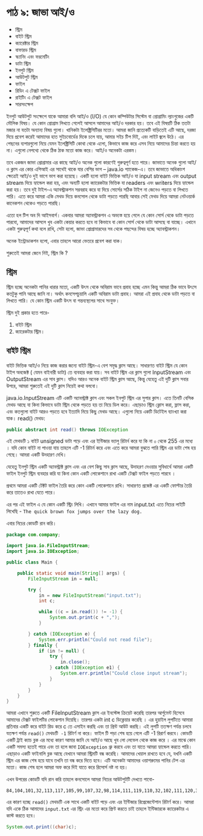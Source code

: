 # পাঠ ৯: জাভা আই/ও

* স্ট্রিম
* বাইট স্ট্রিম
* ক্যারেক্টার স্ট্রিম
* বাফারড স্ট্রিম
* স্ক্যানিং এবং ফরমেটিং
* ডাটা স্ট্রিম
* ইনপুট স্ট্রিম
* আউটপুট স্ট্রিম
* ফাইল
* রিডিং এ টেক্সট ফাইল
* রাইটিং এ টেক্সট ফাইল
* সারসংক্ষেপ

ইনপুট আউটপুট সংক্ষেপে যাকে আমারা বলি আই/ও (I/O) যে কোন কম্পিউটার সিস্টেম বা প্রোগ্রামিং ল্যাংগুজের একটি মৌলিক বিষয়। যে কোন প্রোগ্রাম লিখতে গেলেই আসলে আমাদের আই/ও দরকার হয়। তবে এই বিষয়টি ঠিক ততটা মজার না যতটা অন্যান্য বিষয় গুলো। খানিকটা ইলেক্ট্রিসিটিরর মতো। আমরা জানি প্রত্যেকটি বাড়িতেই এটি আছে, দরজা দিয়ে প্রবেশ করেই আমাদের হাত সুইচবোর্ডের দিকে চলে যায়, আমার সইচ টিপ দিই, এবং লাইট জ্বলে উঠে। এর পেছনের ব্যপারগুলো নিয়ে যেমন ইলেক্ট্রিসিটি কোথা থেকে এলো, কিভাবে কাজ করে এসব নিয়ে আমাদের চিন্তা করতে হয় না। এগুলো নেপথ্যে থেকে ঠিক ঠাক মতো কাজ করে।  আই/ও অনেকটা এরকম। 

তবে একজন জাভা প্রোগ্রামার এর কাছে  আই/ও অনেক গুলো কারণেই গুরুত্বপূর্ণ হতে পারে। জাভাতে অনেক গুলো আই/ও ক্লাস এর কোর এপিআই এর সাথেই থাকে যার বেশির ভাগ – java.io প্যাকেজ-এ। তবে জাভাতে অধিকাংশ ক্ষেত্রেই আই/ও দুই ভাগে ভাগ করা হয়েছে। একটি হলো বাইট ভিত্তিক আই/ও যা input stream এবং output stream দিয়ে হ্যান্ডেল করা হয়, এবং অন্যটি হলো ক্যারেকটার ভিত্তিক যা readers এবং writers দিয়ে হ্যান্ডেল করা হয়। তবে দুই টাইপ-এ অ্যাবস্ট্রাকশন সরবরাহ করে যা দিয়ে সোর্সের সঠিক টাইপ না জেনেও পড়তে বা লিখতে পারি। এতে করে আমরা একি মেথড দিয়ে কনসোল থেকে ডাটা পড়তে পারছি আবার সেই মেথড দিয়ে আমরা নেটওয়ার্ক কানেকশন থেকেও পড়তে পারছি। 

এতো হল টিপ অব দি আইসবার্গ। একবার আমরা  অ্যাবস্ট্রাকশন এ অভ্যস্ত হয়ে গেলে যে কোন সোর্স থেকে ডাটা পড়তে পারবো, আমাদের আসলে খুব একটা কেয়ার করতে হবে না কিভাবে বা কোন সোর্স থেকে ডাটা আসছে বা যাচ্ছে। এখানে একটা গুরুত্বপূর্ণ কথা বলে রাখি, সেটা হলো, জাভা প্রোগ্রামারদের সব থেকে পছন্দের বিষয় হচ্ছে  অ্যাবস্ট্রাকশন। 

অনেক ইন্ট্রোডাকশন হলো, এবার তাহলে আরো ভেতরে প্রবেশ করা যাক। 

শুরুতেই আমরা জেনে নিই, স্ট্রিম কি ? 

## স্ট্রিম

স্ট্রিম হচ্ছে অনেকটা পানির ধারার মতো, একটি উৎস থেকে অবিরাম ভাবে প্রবাহ হচ্ছে এমন কিন্তু আমরা ঠিক ভাবে উৎসে কতটুকু পানি আছে জানি না। অর্থাৎ কনসেপচুয়ালি একটি অবিরাম ডাটা প্রবাহ। আমরা এই প্রবাহ থেকে ডাটা পড়তে বা লিখতে পারি। যে কোন স্ট্রিম একটি উৎস বা গন্তব্যস্থলের সাথে সংযুক্ত। 

স্ট্রিম দুই প্রকার হতে পারে-
1. বাইট স্ট্রিম 
2. ক্যারেকটার স্ট্রিম। 


## বাইট স্ট্রিম

বাইট ভিত্তিক আই/ও নিয়ে কাজ করার জন্যে বাইট স্ট্রিম-এ বেশ সমৃদ্ধ ক্লাস আছে। সাধারণত বাইট স্ট্রিম যে কোন টাইপ অবজেক্ট ( যেমন বাইনারী ডাটা) তে ব্যবহার করা যায়। 
সব বাইট স্ট্রিম এর ক্লাস গুলো InputStream  এবং OutputStream এর সাব ক্লাস। যদিও আরও অনেক বাইট স্ট্রিম ক্লাস আছে, কিন্তু যেহেতু এই দুটি ক্লাস সবার উপরে, আমরা শুরুতেই এই দুটি ক্লাস নিয়েই কথা বলবো। 



 java.io.InputStream এটি একটি অ্যাবস্ট্রাক্ট ক্লাস এবং সকল ইনপুট স্ট্রিম এর সুপার ক্লাস। এতে তিনটি বেসিক মেথড আছে যা কিনা কিভাবে ডাটা স্ট্রিম থেকে পড়তে হয় তা নিয়ে ডিল করে। এছাড়াও স্ট্রিম ক্লোস করা, ফ্লাস করা, এবং কতগুলো বাইট আরও পড়তে হবে ইত্যাদি নিয়ে কিছু মেথড আছে। এগুলো নিয়ে একটি ডিটেইল ব্যাংখ্যা করা যাক। 
read() মেথড: 

```java
public abstract int read() throws IOException
```

এই মেথডটি ১ বাইট unsigned ডাটা পড়ে এবং এর ইন্টিজার ভ্যালু রিটার্ন করে যা কি না  ০ থেকে 255 এর মধ্যে । যদি কোন বাইট না পাওয়া যায় তাহলে এটি -‌1 রিটার্ন করে এবং এতে করে আমরা বুঝতে পারি স্ট্রিম এর ডাটা শেষ হয় গেছে। আমরা একটি উদহারণ দেখি। 

যেহেতু ইনপুট স্ট্রিম একটি অ্যাবস্ট্রাক্ট ক্লাস এবং এর বেশ কিছু সাব ক্লাস আছে, উদাহরণ দেওয়ার সুবিধার্থে আমরা একটি ফাইল ইনপুট স্ট্রিম ব্যবহার করি যা কিনা কোন একটি লোকেশানে রাখা একটি টেক্সট ফাইল পড়তে পারবে ।

প্রথমে আমরা একটি টেক্টট ফাইল তৈরি করে কোন একটি লোকেশানে রাখি। সাধারণত প্রজেক্ট এর একটি ফোল্টার তৈরি করে তাতেও রাখা যেতে পারে। 

এর পর এই ফাইল এ যে কোন একটি স্ট্রিং লিখি। এখানে আমার ফাইল এর নাম input.txt  এতে নিচের লাইটি লিখেছি - 
`The quick brown fox jumps over the lazy dog.`

এবার নিচের কোডটি রান করি। 

```java
package com.company;

import java.io.FileInputStream;
import java.io.IOException;

public class Main {

    public static void main(String[] args) {
        FileInputStream in = null;

        try {
            in = new FileInputStream("input.txt");
            int c;

            while ((c = in.read()) != -1) {
                System.out.print(c + ",");
            }

        } catch (IOException e) {
            System.err.println("Could not read file");
        } finally {
            if (in != null) {
                try {
                    in.close();
                } catch (IOException e1) {
                    System.err.println("Could close input stream");
                }
            }
        }
    }
}
```

আমরা এখানে শুরুতে একটি FileInputStream ক্লাস এর ইনস্টেন্স ক্রিয়েট করেছি তারপর আর্গুমেন্ট হিসেবে আমাদের টেক্সট ফাইলটির লোকেশান দিয়েছি। 
তারপর একটা  int c ডিক্লেয়ার করেছি ।
এর হুয়াইল লুপটিতে আমারা প্রতিবার একটি করে বাইট রিড করে c তে এসাইন করছি এবং তা প্রিন্ট আউট করছি। এই লুপটি ততক্ষণ পর্যন্ত চলবে যতক্ষণ পর্যন্ত `read()` মেথডটি` -1` রিটার্ণ না করে। ফাইল টি পড়া শেষ হয়ে গেলে এটি -1 রিরার্ণ করবে। 
কোডটি একটি ট্রাই ক্যাচ ব্লক এর মধ্যে কারণ আমার জানি যে আই/ও আছে খুব লো লেভেল থেকে কাজ করে । এর মাঝে কোন একটি সমস্য হতেই পারে এবং তা হলে জাবা `IOException`  থ্রু করবে এবং তা যাতে আমরা হ্যান্ডেল করতে পারি। 
এছাড়াও একটি ফাইনালি ব্লক আছে  যেখানে আমরা স্ট্রিমটি বন্ধ করেছি। আমাদের খেয়াল রাখতে হবে যে, যখনি একটি স্ট্রিম এর কাজ শেষ হয়ে যাবে তখনি তা বন্ধ করে দিতে হবে। এটি অনেকটা আমাদের ওয়াশরুমের পানির টেপ এর মতো। কাজ শেষ হলে আমরা অফ করে দিই যাতে করে রিসোর্স নষ্ট না হয়। 

এখন উপরের কোডটি যদি রান করি তাহলে কনসোলে আমরা নিচের আউটপুটটি দেখতে পাবো- 
```
84,104,101,32,113,117,105,99,107,32,98,114,111,119,110,32,102,111,120,32,106,117,109,112,115,32,111,118,101,114,32,116,104,101,32,108,97,122,121,32,100,111,103,46,
```

এর কারণ হচ্ছে `read()` মেথডটি এক সাথে একটি বাইট পড়ে এবং এর ইন্টিজার রিপ্রেজেন্টেশান রিটার্ণ করে। আমরা যদি একে ঠিক আমাদের `input.txt` এর স্ট্রিং এর মতো করে প্রিণ্ট করতে চাই তাহলে ইন্টিজারকে ক্যারেকটার এ কাস্ট করতে হবে। 

```java
System.out.print((char)c);
```






 



